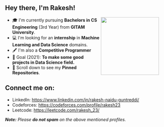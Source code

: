 ## Hey there, I'm Rakesh!
<img align='right' src="https://us.123rf.com/450wm/darkovujic/darkovujic1807/darkovujic180700006/104370478-modern-flat-design-isometric-illustration-of-programming-can-be-used-for-website-and-mobile-website-.jpg?ver=6" width="190" height="190">

- 🎓 I'm currently pursuing **Bachelors in CS Engineering** (3rd Year) from **GITAM University**.
- 💻 I'm looking for an **internship** in **Machine Learning and Data Science** domains.
- 🖋️ I'm also a **Competitive Programmer**
- 🎯 Goal (2021): **To make some good projects in Data Science field.**
- 📌 Scroll down to see my **Pinned Repositories**.

## Connect me on:
- LinkedIn: https://www.linkedin.com/in/rakesh-naidu-guntreddi/
- Codeforces: https://codeforces.com/profile/rakesh23
- Leetcode: https://leetcode.com/rakesh_23/

_**Note:** Please **do not spam** on the above mentioned profiles._
